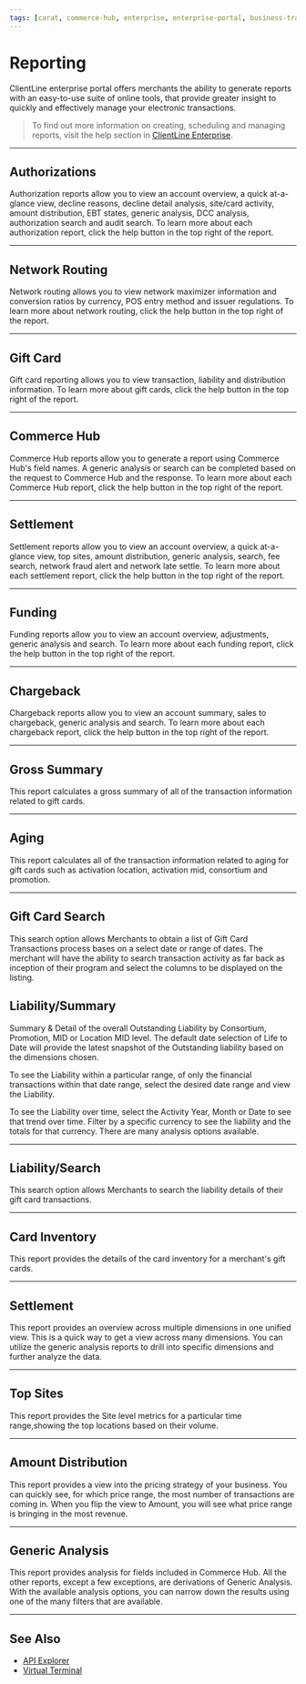 ```yaml
---
tags: [carat, commerce-hub, enterprise, enterprise-portal, business-track, virtual-terminal, reporting, settings]
---
```



# Reporting

ClientLine enterprise portal offers merchants the ability to generate reports with an easy-to-use suite of online tools, that provide greater insight to quickly and effectively manage your electronic transactions. 

<!-- theme: info -->
>To find out more information on creating, scheduling and managing reports, visit the help section in [ClientLine Enterprise](path?=https://www.businesstrack.com).

---


## Authorizations

Authorization reports allow you to view an account overview, a quick at-a-glance view, decline reasons, decline detail analysis, site/card activity, amount distribution, EBT states, generic analysis, DCC analysis, authorization search and audit search. To learn more about each authorization report, click the help button in the top right of the report. 

---
## Network Routing

Network routing allows you to view network maximizer information and conversion ratios by currency, POS entry method and issuer regulations.  To learn more about network routing, click the help button in the top right of the report.

---

## Gift Card

Gift card reporting allows you to view transaction, liability and distribution information. To learn more about gift cards, click the help button in the top right of the report.

---

## Commerce Hub

Commerce Hub reports allow you to generate a report using Commerce Hub's field names. A generic analysis or search can be completed based on the request to Commerce Hub and the response. To learn more about each Commerce Hub report, click the help button in the top right of the report. 

---

## Settlement

Settlement reports allow you to view an account overview, a quick at-a-glance view, top sites, amount distribution, generic analysis, search, fee search, network fraud alert and network late settle. To learn more about each settlement report, click the help button in the top right of the report.

---

## Funding

Funding reports allow you to view an account overview, adjustments, generic analysis and search. To learn more about each funding report, click the help button in the top right of the report.

---

## Chargeback

Chargeback reports allow you to view an account summary, sales to chargeback, generic analysis and search. To learn more about each chargeback report, click the help button in the top right of the report.


---

## Gross Summary

This report calculates a gross summary of all of the transaction information related to gift cards.

---

## Aging

This report calculates all of the transaction information related to aging for gift cards such as activation location, activation mid, consortium and promotion. 

---

## Gift Card Search

This search option allows Merchants to obtain a list of Gift Card Transactions process bases on a select date or range of dates. The merchant will have the ability to search transaction activity as far back as inception of their program and select the columns to be displayed on the listing.


## Liability/Summary

Summary & Detail of the overall Outstanding Liability by Consortium, Promotion, MID or Location MID level. The default date selection of Life to Date will provide the latest snapshot of the Outstanding liability based on the dimensions chosen. 

To see the Liability within a particular range, of only the financial transactions within that date range, select the desired date range and view the Liability.

To see the Liability over time, select the Activity Year, Month or Date to see that trend over time. Filter by a specific currency to see the liability and the totals for that currency. There are many analysis options available.

---

## Liability/Search

This search option allows Merchants to search the liability details of their gift card transactions. 

---

## Card Inventory

This report provides the details of the card inventory for a merchant's gift cards.





--- 

## Settlement

This report provides an overview across multiple dimensions in one unified view. This is a quick way to get a view across many dimensions. You can utilize the generic analysis reports to drill into specific dimensions and further analyze the data.

---

## Top Sites

This report provides the Site level metrics for a particular time range,showing the top locations based on their volume.

---

## Amount Distribution 

This report provides a view into the pricing strategy of your business. You can quickly see, for which price range, the most number of transactions are coming in. When you flip the view to Amount, you will see what price range is bringing in the most revenue.

---

## Generic Analysis


This report provides analysis for fields included in Commerce Hub. All the other reports, except a few exceptions, are derivations of Generic Analysis. With the available analysis options, you can narrow down the results using one of the many filters that are available.

---



## See Also


- [API Explorer](../api/?type=post&path=/payments/v1/charges)
- [Virtual Terminal](?path=docs/Online-Mobile-Digital/Virtual-Terminal/Virtual-Terminal.md)
